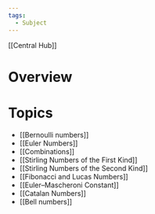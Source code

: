 ```yaml
---
tags:
  - Subject
---
```

[[Central Hub]]
# Overview


# Topics
- [[Bernoulli numbers]]
- [[Euler Numbers]]
- [[Combinations]]
- [[Stirling Numbers of the First Kind]]
- [[Stirling Numbers of the Second Kind]]
- [[Fibonacci and Lucas Numbers]]
- [[Euler–Mascheroni Constant]]
- [[Catalan Numbers]]
- [[Bell numbers]]
